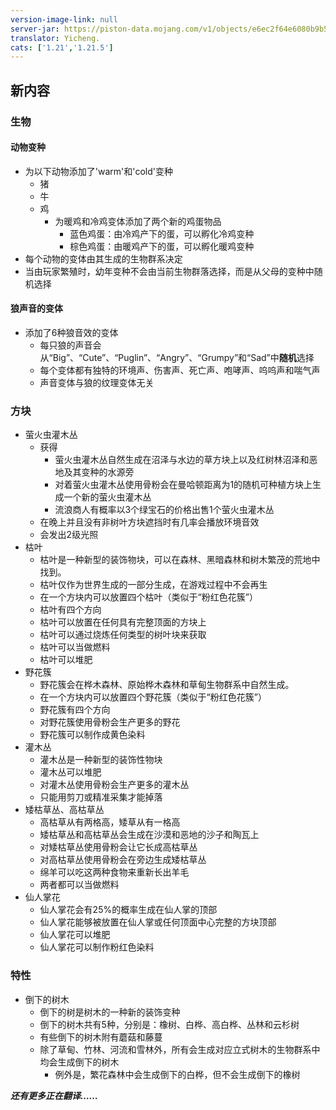 ```yaml
---
version-image-link: null
server-jar: https://piston-data.mojang.com/v1/objects/e6ec2f64e6080b9b5d9b471b291c33cc7f509733/server.jar
translator: Yicheng.
cats: ['1.21','1.21.5']
---
```

## 新内容
### 生物
#### 动物变种
- 为以下动物添加了'warm'和'cold'变种
  - 猪
  - 牛
  - 鸡
    - 为暖鸡和冷鸡变体添加了两个新的鸡蛋物品
      - 蓝色鸡蛋：由冷鸡产下的蛋，可以孵化冷鸡变种
      - 棕色鸡蛋：由暖鸡产下的蛋，可以孵化暖鸡变种
- 每个动物的变体由其生成的生物群系决定
- 当由玩家繁殖时，幼年变种不会由当前生物群落选择，而是从父母的变种中随机选择
#### 狼声音的变体
- 添加了6种狼音效的变体
  - 每只狼的声音会从“Big”、“Cute”、“Puglin”、“Angry”、“Grumpy”和“Sad”中**随机**选择
  - 每个变体都有独特的环境声、伤害声、死亡声、咆哮声、呜呜声和喘气声
  - 声音变体与狼的纹理变体无关
### 方块
- 萤火虫灌木丛
  - 获得
    - 萤火虫灌木丛自然生成在沼泽与水边的草方块上以及红树林沼泽和恶地及其变种的水源旁
    - 对着萤火虫灌木丛使用骨粉会在曼哈顿距离为1的随机可种植方块上生成一个新的萤火虫灌木丛
    - 流浪商人有概率以3个绿宝石的价格出售1个萤火虫灌木丛
  - 在晚上并且没有非树叶方块遮挡时有几率会播放环境音效
  - 会发出2级光照
- 枯叶
  - 枯叶是一种新型的装饰物块，可以在森林、黑暗森林和树木繁茂的荒地中找到。
  - 枯叶仅作为世界生成的一部分生成，在游戏过程中不会再生
  - 在一个方块内可以放置四个枯叶（类似于“粉红色花簇”）
  - 枯叶有四个方向
  - 枯叶可以放置在任何具有完整顶面的方块上
  - 枯叶可以通过烧炼任何类型的树叶块来获取
  - 枯叶可以当做燃料
  - 枯叶可以堆肥
- 野花簇
  - 野花簇会在桦木森林、原始桦木森林和草甸生物群系中自然生成。
  - 在一个方块内可以放置四个野花簇（类似于“粉红色花簇”）
  - 野花簇有四个方向
  - 对野花簇使用骨粉会生产更多的野花
  - 野花簇可以制作成黄色染料
- 灌木丛
  - 灌木丛是一种新型的装饰性物块
  - 灌木丛可以堆肥
  - 对灌木丛使用骨粉会生产更多的灌木丛
  - 只能用剪刀或精准采集才能掉落
- 矮枯草丛、高枯草丛
  - 高枯草从有两格高，矮草从有一格高
  - 矮枯草丛和高枯草丛会生成在沙漠和恶地的沙子和陶瓦上
  - 对矮枯草丛使用骨粉会让它长成高枯草丛
  - 对高枯草丛使用骨粉会在旁边生成矮枯草丛
  - 绵羊可以吃这两种食物来重新长出羊毛
  - 两者都可以当做燃料
- 仙人掌花
  - 仙人掌花会有25%的概率生成在仙人掌的顶部
  - 仙人掌花能够被放置在仙人掌或任何顶面中心完整的方块顶部
  - 仙人掌花可以堆肥
  - 仙人掌花可以制作粉红色染料
### 特性
- 倒下的树木
  - 倒下的树是树木的一种新的装饰变种
  - 倒下的树木共有5种，分别是：橡树、白桦、高白桦、丛林和云杉树
  - 有些倒下的树木附有蘑菇和藤蔓
  - 除了草甸、竹林、河流和雪林外，所有会生成对应立式树木的生物群系中均会生成倒下的树木
    - 例外是，繁花森林中会生成倒下的白桦，但不会生成倒下的橡树

***还有更多正在翻译……***
